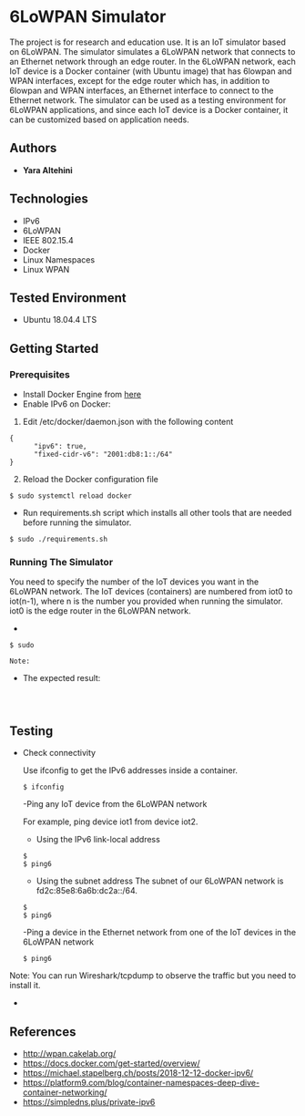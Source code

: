 # 6LoWPAN Simulator

The project is for research and education use. It is an IoT simulator based on 6LoWPAN. The simulator simulates a 6LoWPAN network that connects to an Ethernet network through an edge router. In the 6LoWPAN network, each IoT device is a Docker container (with Ubuntu image) that has 6lowpan and WPAN interfaces, except for the edge router which has, in addition to 6lowpan and WPAN interfaces, an Ethernet interface to connect to the Ethernet network. The simulator can be used as a testing environment for 6LoWPAN applications, and since each IoT device is a Docker container, it can be customized based on application needs.


## Authors

* **Yara Altehini**

## Technologies

* IPv6
* 6LoWPAN
* IEEE 802.15.4
* Docker
* Linux Namespaces
* Linux WPAN

## Tested Environment

* Ubuntu 18.04.4 LTS

## Getting Started

### Prerequisites

* Install Docker Engine from [here](https://docs.docker.com/engine/install/ubuntu/)
* Enable IPv6 on Docker:

1. Edit /etc/docker/daemon.json with the following content 
```
{
      "ipv6": true,
      "fixed-cidr-v6": "2001:db8:1::/64"
}

```
2. Reload the Docker configuration file

```
$ sudo systemctl reload docker

```
* Run requirements.sh script which installs all other tools that are needed before running the simulator.

```
$ sudo ./requirements.sh 
```

### Running The Simulator

You need to specify the number of the IoT devices you want in the 6LoWPAN network. The IoT devices (containers) are numbered from iot0 to iot(n-1), where n is the number you provided when running the simulator. iot0 is the edge router in the 6LoWPAN network.

*  

```
$ sudo  
```

	Note:

* The expected result:

```



```

## Testing

* Check connectivity

	Use ifconfig to get the IPv6 addresses inside a container.
	```
	$ ifconfig
	```

	-Ping any IoT device from the 6LoWPAN network

	For example, ping device iot1 from device iot2.

	* Using the IPv6 link-local address

	```
	$
	$ ping6
	```

	* Using the subnet address
	The subnet of our 6LoWPAN network is fd2c:85e8:6a6b:dc2a::/64.

	```
	$ 
	$ ping6
	```

	-Ping a device in the Ethernet network from one of the IoT devices in the 6LoWPAN network

	```
	$ ping6
	```

Note: You can run Wireshark/tcpdump to observe the traffic but you need to install it.

* 


## References

* http://wpan.cakelab.org/
* https://docs.docker.com/get-started/overview/
* https://michael.stapelberg.ch/posts/2018-12-12-docker-ipv6/
* https://platform9.com/blog/container-namespaces-deep-dive-container-networking/
* https://simpledns.plus/private-ipv6


